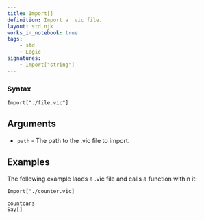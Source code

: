 ```yaml
---
title: Import[]
definition: Import a .vic file.
layout: std.njk
works_in_notebook: true
tags:
    - std
    - Logic
signatures:
    - Import["string"]
---
```


### Syntax

```
Import["./file.vic"]
```

## Arguments

- `path` - The path to the .vic file to import.

## Examples

The following example laods a .vic file and calls a function within it:

```
Import["./counter.vic]

countcars
Say[]
```
